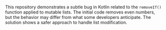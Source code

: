 This repository demonstrates a subtle bug in Kotlin related to the `removeIf()` function applied to mutable lists. The initial code removes even numbers, but the behavior may differ from what some developers anticipate.  The solution shows a safer approach to handle list modification.